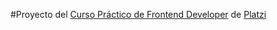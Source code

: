 #Proyecto del [Curso Práctico de Frontend Developer](https://platzi.com/cursos/frontend-developer-practico/) de [Platzi](https://platzi.com/home)